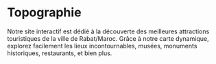 # Topographie
Notre site interactif est dédié à la découverte des meilleures attractions touristiques de la ville de Rabat/Maroc. Grâce à notre carte dynamique, explorez facilement les lieux incontournables, musées, monuments historiques, restaurants, et bien plus.
